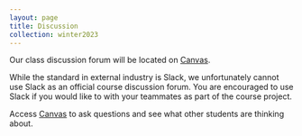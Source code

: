 ```yaml
---
layout: page
title: Discussion
collection: winter2023
---
```


Our class discussion forum will be located on [Canvas](https://canvas.uw.edu/courses/1629436/discussion_topics).

While the standard in external industry is Slack, we unfortunately cannot
use Slack as an official course discussion forum. You are encouraged to use
Slack if you would like to with your teammates as part of the course
project.

Access [Canvas](https://canvas.uw.edu/courses/1629436/discussion_topics) to
ask questions and see what other students are thinking about.
